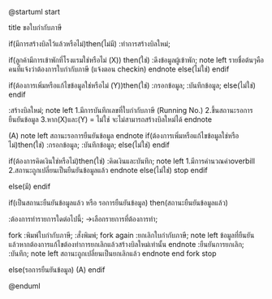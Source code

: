 @startuml
start

title ขอใบกำกับภาษี

if(มีการสร้างบิลไว้แล้วหรือไม่)then(ไม่มี)
:ทำการสร้างบิลใหม่;

if(ลูกค้ามีการเข้าพักที่โรงแรมใช่หรือไม่ (X)) then(ใช่)
:ดึงข้อมูลผู้เข้าพัก;
 note left
 รายชื่อต้นๆคือคนที่แจ้งว่าต้องการใบกำกับภาษี (แจ้งตอน checkin)
 endnote
else(ไม่ใช่)
endif

if(ต้องการเพิ่มหรือแก้ไขข้อมูลใช่หรือไม่ (Y))then(ใช่)
:กรอกข้อมูล;
:บันทึกข้อมูล;
else(ไม่ใช่)
endif

:สร้างบิลใหม่;
 note left
 1.มีการบันทึกเลขที่ใบกำกับภาษี (Running No.)
 2.ขึ้นสถานะรอการยืนยันข้อมูล
 3.หาก(X)และ(Y) = ไม่ใช่ จะไม่สามารถสร้างบิลใหม่ได้
 endnote

(A)
 note left
 สถานะรอการยืนยันข้อมูล
 endnote
if(ต้องการเพิ่มหรือแก้ไขข้อมูลใช่หรือไม่)then(ใช่)
:กรอกข้อมูล;
:บันทึกข้อมูล;
else(ไม่ใช่)
endif

if(ต้องการคิดเงินใช่หรือไม่)then(ใช่)
:คิดเงินและบันทึก;
note left
1.มีการคำนวณค่าoverbill
2.สถานะถูกเปลี่ยนเป็นยืนยันข้อมูลแล้ว
endnote
else(ไม่ใช่) 
stop
endif


else(มี)
endif

if(เป็นสถานะยืนยันข้อมูลแล้ว หรือ รอการยืนยันข้อมูล) then(สถานะยืนยันข้อมูลแล้ว) 

:ต้องการทำรายการใดต่อไปนี้;
->เลือกรายการที่ต้องการทำ;

fork
  :พิมพ์ใบกำกับภาษี;
  :สั่งพิมพ์;
fork again
  :ยกเลิกใบกำกับภาษี;
  note left
  ข้อมูลที่ยืนยันแล้วหากต้องการแก้ไขต้องทำการยกเลิกแล้วสร้างบิลใหม่เท่านั้น
  endnote
  :ยืนยันการยกเลิก;
  :บันทึก;
  note left
  สถานะถูกเปลี่ยนเป็นยกเลิกแล้ว
  endnote
end fork
stop

else(รอการยืนยันข้อมูล)
(A)
endif


@enduml
